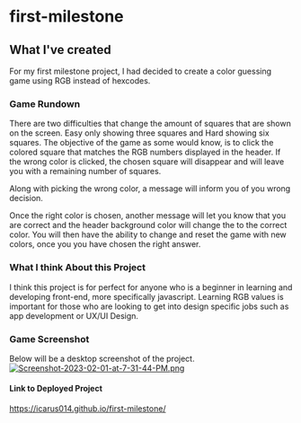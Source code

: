 # first-milestone

## What I've created
For my first milestone project, I had decided to create a color guessing game using RGB instead of hexcodes. 

### Game Rundown
There are two difficulties that change the amount of squares that are shown on the screen. 
Easy only showing three squares and Hard showing six squares. The objective of the game as some would know, is to click the colored square that matches the RGB numbers displayed in the header. If the wrong color is clicked, the chosen square will disappear and will leave you  with a remaining number of squares. 

Along with picking the wrong color, a message will inform you of you wrong decision. 

Once the right color is chosen, another message will let you know that you are correct and the header background color will change the to the correct color. You will then have the ability to change and reset the game with new colors, once you you have chosen the right answer. 

### What I think About this Project
I think this project is for perfect for anyone who is a beginner in learning and developing front-end, more specifically javascript. Learning RGB values is important for those who are looking to get into design specific jobs such as app development or UX/UI Design.

### Game Screenshot
Below will be a desktop screenshot of the project.
[![Screenshot-2023-02-01-at-7-31-44-PM.png](https://i.postimg.cc/FH5nyvQ3/Screenshot-2023-02-01-at-7-31-44-PM.png)](https://postimg.cc/jLcXTG2S)

#### Link to Deployed Project
https://icarus014.github.io/first-milestone/